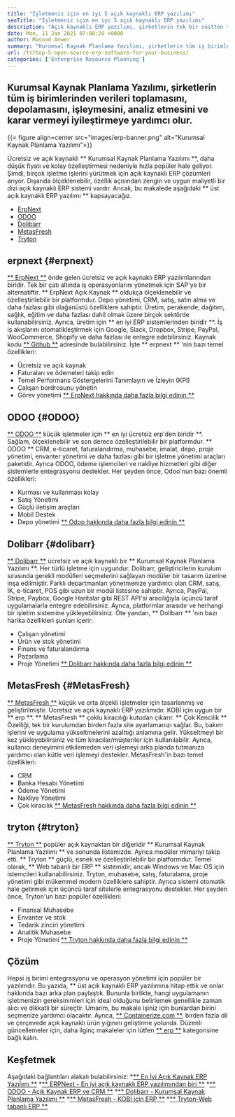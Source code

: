 ```yaml
---
title: "İşletmeniz için en iyi 5 açık kaynaklı ERP yazılımı" 
seoTitle: "İşletmeniz için en iyi 5 açık kaynaklı ERP yazılımı" 
description: "Açık kaynaklı ERP yazılımı, şirketlerin tek bir süitten tüm iş birimlerini maliyet etkin bir şekilde entegre etmelerini ve yönetmelerini sağlar." 
date: Mon, 11 Jan 2021 07:00:29 +0000
author: Masood Anwer
summary: "Kurumsal Kaynak Planlama Yazılımı, şirketlerin tüm iş birimlerinden verileri toplamasını, depolamasını, işleymesini, analiz etmesini ve karar vermeyi geliştirmeye yardımcı olur." 
url: /tr/top-5-open-source-erp-software-for-your-business/
categories: ['Enterprise Resource Planning']
---
```


## Kurumsal Kaynak Planlama Yazılımı, şirketlerin tüm iş birimlerinden verileri toplamasını, depolamasını, işleymesini, analiz etmesini ve karar vermeyi iyileştirmeye yardımcı olur.

{{< figure align=center src="images/erp-banner.png" alt="Kurumsal Kaynak Planlama Yazılımı">}}

Ücretsiz ve açık kaynaklı ** Kurumsal Kaynak Planlama Yazılımı **, daha düşük fiyatı ve kolay özelleştirmesi nedeniyle hızla popüler hale geliyor. Şimdi, birçok işletme işlerini yürütmek için açık kaynaklı ERP çözümleri arıyor. Dışarıda ölçeklenebilir, özellik açısından zengin ve uygun maliyetli bir dizi açık kaynaklı ERP sistemi vardır. Ancak, bu makalede aşağıdaki ** üst açık kaynaklı ERP yazılımı ** kapsayacağız.
  * [ErpNext][1]
  * [ODOO][2]
  * [Dolibarr][3]
  * [MetasFresh][4]
  * [Tryton][5]

## erpnext {#erpnext}
[** ErpNext **][6] önde gelen ücretsiz ve açık kaynaklı ERP yazılımlarından biridir. Tek bir çatı altında iş operasyonlarını yönetmek için SAP'ye bir alternatiftir. ** ErpNext Açık Kaynak ** oldukça ölçeklenebilir ve özelleştirilebilir bir platformdur. Depo yönetimi, CRM, satış, satın alma ve daha fazlası gibi olağanüstü özelliklere sahiptir. Üretim, perakende, dağıtım, sağlık, eğitim ve daha fazlası dahil olmak üzere birçok sektörde kullanabilirsiniz. Ayrıca, üretim için ** en iyi ERP sistemlerinden biridir **. İş iş akışlarını otomatikleştirmek için Google, Slack, Dropbox, Stripe, PayPal, WooCommerce, Shopify ve daha fazlası ile entegre edebilirsiniz. Kaynak kodu [** Github **][7] adresinde bulabilirsiniz.
İşte ** erpnext ** 'nin bazı temel özellikleri:
  * Ücretsiz ve açık kaynak
  * Faturaları ve ödemeleri takip edin
  * Temel Performans Göstergelerini Tanımlayın ve İzleyin (KPI)
  * Çalışan bordrosunu yönetin
  * Görev yönetimi
[** ErpNext hakkında daha fazla bilgi edinin **][8]

## ODOO {#ODOO}
[** ODOO **][9] küçük işletmeler için ** en iyi ücretsiz erp'den biridir **. Sağlam, ölçeklenebilir ve son derece özelleştirilebilir bir platformdur. ** ODOO ** CRM, e-ticaret, faturalandırma, muhasebe, imalat, depo, proje yönetimi, envanter yönetimi ve daha fazlası gibi bir işletme yönetimi araçları paketidir. Ayrıca ODOO, ödeme işlemcileri ve nakliye hizmetleri gibi diğer sistemlerle entegrasyonu destekler.
Her şeyden önce, Odoo'nun bazı önemli özellikleri:
  * Kurması ve kullanması kolay
  * Satış Yönetimi
  * Güçlü iletişim araçları
  * Mobil Destek
  * Depo yönetimi
[** Odoo hakkında daha fazla bilgi edinin **][10]

## Dolibarr {#dolibarr}
[** Dolibarr **][11] ücretsiz ve açık kaynaklı bir ** Kurumsal Kaynak Planlama Yazılımı **. Her türlü işletme için uygundur. Dolibarr, geliştiricilerin kurulum sırasında gerekli modülleri seçmelerini sağlayan modüler bir tasarım üzerine inşa edilmiştir. Farklı departmanları yönetmenize yardımcı olan CRM, satış, İK, e-ticaret, POS gibi uzun bir modül listesine sahiptir. Ayrıca, PayPal, Stripe, Paybox, Google Haritalar gibi REST API'si aracılığıyla üçüncü taraf uygulamalarla entegre edebilirsiniz. Ayrıca, platformlar arasıdır ve herhangi bir işletim sistemine yükleyebilirsiniz.
Öte yandan, ** Dolibarr ** 'nın bazı harika özellikleri şunları içerir:
  * Çalışan yönetimi
  * Ürün ve stok yönetimi
  * Finans ve faturalandırma
  * Pazarlama
  * Proje Yönetimi
[** Dolibarr hakkında daha fazla bilgi edinin **][12]

## MetasFresh {#MetasFresh}
[** MetasFresh **][13] küçük ve orta ölçekli işletmeler için tasarlanmış ve geliştirilmiştir. Ücretsiz ve açık kaynaklı ERP yazılımıdır. KOBİ için uygun bir ** erp **. ** MetasFresh ** çoklu kiracılığı kutudan çıkarır. ** Çok Kencilik ** Özelliği, tek bir kurulumdan birden fazla site ayarlamanızı sağlar. Bu, bakım işlerini ve uygulama yükseltmelerini azalttığı anlamına gelir. Yükseltmeyi bir kez yükleyebilirsiniz ve tüm kiracılar/müşteriler için kullanılabilir. Ayrıca, kullanıcı deneyimini etkilemeden veri işlemeyi arka planda tutmanıza yardımcı olan kütle veri işlemeyi destekler.
MetasFresh'in bazı temel özellikleri:
  * CRM
  * Banka Hesabı Yönetimi
  * Ödeme Yönetimi
  * Nakliye Yönetimi
  * Çok kiracılık
[** MetasFresh hakkında daha fazla bilgi edinin **][14]

## tryton {#tryton}
[** Tryton **][15] popüler açık kaynaktan bir diğeridir ** Kurumsal Kaynak Planlama Yazılımı ** ve sonunda listemizde. Ayrıca modüler mimariyi takip etti. ** Tryton ** güçlü, esnek ve özelleştirilebilir bir platformdur. Temel olarak, ** Web tabanlı bir ERP ** sistemidir, ancak Windows ve Mac OS için istemcileri kullanabilirsiniz. Tryton, muhasebe, satış, faturalama, proje yönetimi gibi mükemmel modern özelliklere sahiptir. Ayrıca sistemi otomatik hale getirmek için üçüncü taraf sitelerle entegrasyonu destekler.
Her şeyden önce, Tryton'un bazı popüler özellikleri:
  * Finansal Muhasebe
  * Envanter ve stok
  * Tedarik zinciri yönetimi
  * Analitik Muhasebe
  * Proje Yönetimi
[** Tryton hakkında daha fazla bilgi edinin **][16]

## Çözüm
Hepsi iş birimi entegrasyonu ve operasyon yönetimi için popüler bir yazılımdır. Bu yazıda, ** üst açık kaynaklı ERP yazılımına hitap ettik ve onlar hakkında bazı arka plan paylaştık. Bununla birlikte, hangi uygulamanın işletmenizin gereksinimleri için ideal olduğunu belirlemek genellikle zaman alıcı ve dikkatli bir süreçtir. Umarım, bu makale işiniz için bunlardan birini seçmenize yardımcı olacaktır.
Ayrıca, [** Containerize.com **][17], birden fazla dil ve çerçevede açık kaynaklı ürün yığınını geliştirme yolunda. Düzenli güncellemeler için, daha ilginç makaleler için lütfen [** erp **][18] kategorisine bağlı kalın.

## Keşfetmek
Aşağıdaki bağlantıları alakalı bulabilirsiniz:
  *[** En İyi Açık Kaynak ERP Yazılımı **][19]
  *[** ERPNext - En iyi açık kaynaklı ERP yazılımından biri **][20]
  *[** ODOO - Açık Kaynak ERP ve CRM **][21]
  *[** Dolibarr - Kurumsal Kaynak Planlama Yazılımı **][12]
  *[** MetasFresh - KOBİ için ERP **][14]
  *[** Tryton-Web tabanlı ERP **][16]

  
[1]: #ERPNext
[2]: #Odoo
[3]: #Dolibarr
[4]: #metasfresh
[5]: #Tryton
[6]: https://products.containerize.com/erp/erpnext/
[7]: https://github.com/frappe/erpnext
[8]: https://erpnext.com/
[9]: https://products.containerize.com/erp/odoo/
[10]: https://www.odoo.com
[11]: https://products.containerize.com/erp/dolibarr/
[12]: https://products.containerize.com/erp/dolibarr
[13]: https://products.containerize.com/erp/metasfresh/
[14]: https://products.containerize.com/erp/metasfresh
[15]: https://products.containerize.com/erp/tryton/
[16]: https://products.containerize.com/erp/tryton
[17]: https://containerize.com
[18]: https://blog.containerize.com/category/enterprise-resource-planning/
[19]: https://products.containerize.com/erp
[20]: https://products.containerize.com/erp/erpnext
[21]: https://products.containerize.com/erp/odoo
